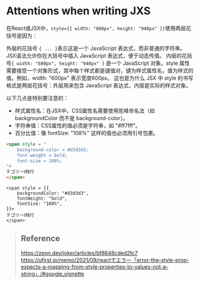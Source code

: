 # Attentions when writing JXS

在React或JSX中，```style={{ width: "600px", height: "940px" }}```使用两层花括号是因为：

外层的花括号 ```{ ... }```表示这是一个 JavaScript 表达式，而非普通的字符串。JSX语法允许你在大括号中插入 JavaScript 表达式，便于动态传值。
内层的花括号```{ width: "600px", height: "940px" }``` 是一个 JavaScript 对象。style 属性需要接受一个对象形式，其中每个样式都是键值对，键为样式属性名，值为样式的值。例如，width: "600px" 表示宽度600px。
这也是为什么 JSX 中 style 的书写格式是两层花括号：外层用来包含 JavaScript 表达式，内层是实际的样式对象。


以下几点是特别要注意的：

- 样式属性名：在JSX中，CSS属性名需要使用驼峰命名法（如 backgroundColor 而不是 background-color）。
- 字符串值：CSS属性的值必须是字符串，如 "#ff7fff"。
- 百分比值：像 fontSize: "108%" 这样的值也必须用引号包裹。

```html showLineNumbers
<span style = "
    background-color = #d3d3d3; 
    font-weight = bold; 
    font-size = 108%;
">
テゴリーⅠ飛行
</span> 
```
```JSX showLineNumbers
<span style = {{
    backgroundColor: "#d3d3d3", 
    fontWeight: "bold", 
    fontSize: "108%",
}}>
テゴリーⅠ飛行
</span> 
```

> ## Reference
> https://zenn.dev/joker/articles/bf8648cded2fc7
> https://ufirst.jp/memo/2021/09/reactでエラー「error-the-style-prop-expects-a-mapping-from-style-properties-to-values-not-a-string」/#google_vignette
